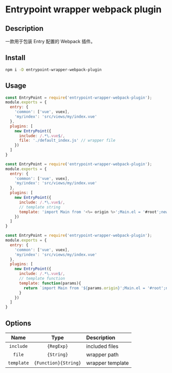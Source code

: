 # Entrypoint wrapper webpack plugin

## Description

一款用于包装 Entry 配置的 Webpack 插件。

## Install

```bash
npm i -D entrypoint-wrapper-webpack-plugin
```

## Usage

```js
const EntryPoint = require('entrypoint-wrapper-webpack-plugin');
module.exports = {
  entry: {
    'common': ['vue', vuex],
    'my/index': 'src/views/my/index.vue'
  },
  plugins: [
	new EntryPoint({
	  include: /.*\.vue$/,
	  file: './default_index.js' // wrapper file
	})
  ]
}
```


```js
const EntryPoint = require('entrypoint-wrapper-webpack-plugin');
module.exports = {
  entry: {
    'common': ['vue', vuex],
    'my/index': 'src/views/my/index.vue'
  },
  plugins: [
	new EntryPoint({
	  include: /.*\.vue$/,
	  // template string
	  template: 'import Main from '<%= origin %>';Main.el = '#root';new Vue(Main)'
	})
  ]
}
```


```js
const EntryPoint = require('entrypoint-wrapper-webpack-plugin');
module.exports = {
  entry: {
    'common': ['vue', vuex],
    'my/index': 'src/views/my/index.vue'
  },
  plugins: [
	new EntryPoint({
	  include: /.*\.vue$/,
	  // template function
	  template: function(params){
	    return `import Main from '${params.origin}';Main.el = '#root';new Vue(Main)`
	  }
	})
  ]
}
```

## Options

|Name|Type|Description|
|:--:|:--:|:----------|
|`include`|`{RegExp}`|included files|
|`file`|`{String}`|wrapper path|
|`template`|`{Function}{String}`|wrapper template|

